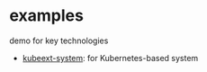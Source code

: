 # examples
demo for key technologies

- [kubeext-system](kubeext-system): for Kubernetes-based system
